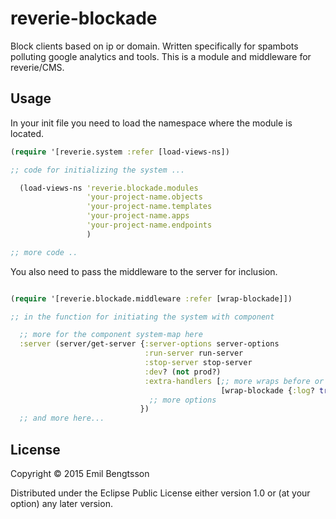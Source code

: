 # reverie-blockade

Block clients based on ip or domain. Written specifically for spambots polluting google analytics and tools. This is a module and middleware for reverie/CMS.

## Usage

In your init file you need to load the namespace where the module is located.
```clojure
(require '[reverie.system :refer [load-views-ns])

;; code for initializing the system ...

  (load-views-ns 'reverie.blockade.modules
                 'your-project-name.objects
                 'your-project-name.templates
                 'your-project-name.apps
                 'your-project-name.endpoints
                 )

;; more code ..

```

You also need to pass the middleware to the server for inclusion.

```clojure

(require '[reverie.blockade.middleware :refer [wrap-blockade]])

;; in the function for initiating the system with component

  ;; more for the component system-map here
  :server (server/get-server {:server-options server-options
                              :run-server run-server
                              :stop-server stop-server
                              :dev? (not prod?)
                              :extra-handlers [;; more wraps before or after
                                               [wrap-blockade {:log? true}]]
                               ;; more options
                             })
  ;; and more here...

```

## License

Copyright © 2015 Emil Bengtsson

Distributed under the Eclipse Public License either version 1.0 or (at
your option) any later version.
